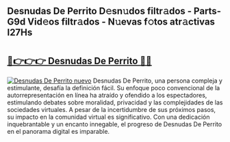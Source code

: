 ## Desnudas De Perrito D𝚎sn𝚞dos filtr𝚊dos - Parts-G9d Vid𝚎os filtr𝚊dos - N𝚞evas f𝚘tos atr𝚊ctivas I27Hs

# <h2><a href="http://mb74xmm.tromn.icu/?c=Desnudas+De+Perrito">🔗👉👉👉 Desnudas De Perrito 🔗🔗</a></h2>

[![Desnudas De Perrito nuevo](https://i.imgur.com/pEAQMta.gif)](http://mb74xmm.tromn.icu/?c=Desnudas+De+Perrito)
Desnudas De Perrito, una persona compleja y estimulante, desafía la definición fácil. Su enfoque poco convencional de la autorrepresentación en línea ha atraído y ofendido a los espectadores, estimulando debates sobre moralidad, privacidad y las complejidades de las sociedades virtuales. A pesar de la incertidumbre de sus próximos pasos, su impacto en la comunidad virtual es significativo. Con una dedicación inquebrantable y un encanto innegable, el progreso de Desnudas De Perrito en el panorama digital es imparable.
